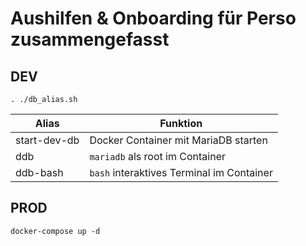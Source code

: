 # Aushilfen & Onboarding für Perso zusammengefasst

## DEV

`. ./db_alias.sh`

| Alias        | Funktion                                  |
| ------------ | ----------------------------------------- |
| start-dev-db | Docker Container mit MariaDB starten      |
| ddb          | `mariadb` als root im Container           |
| ddb-bash     | `bash` interaktives Terminal im Container |

## PROD

`docker-compose up -d`
